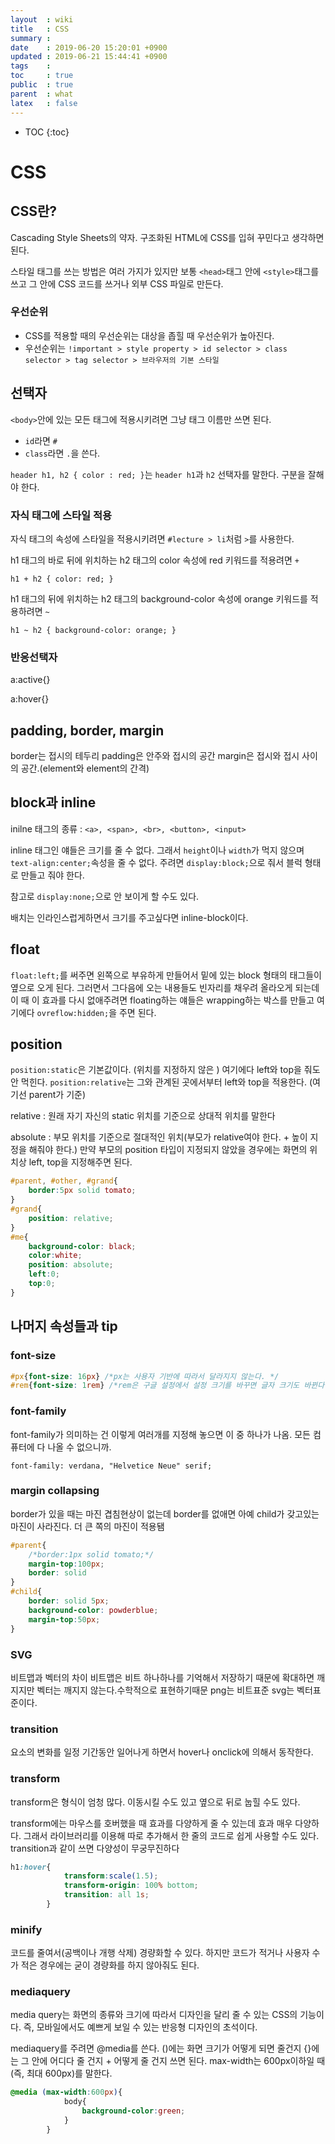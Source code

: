 ```yaml
---
layout  : wiki
title   : CSS
summary : 
date    : 2019-06-20 15:20:01 +0900
updated : 2019-06-21 15:44:41 +0900
tags    : 
toc     : true
public  : true
parent  : what
latex   : false
---
```

* TOC
{:toc}

# CSS

## CSS란?

Cascading Style Sheets의 약자. 구조화된 HTML에 CSS를 입혀 꾸민다고 생각하면 된다.

스타일 태그를 쓰는 방법은 여러 가지가 있지만 보통 `<head>`태그 안에 `<style>`태그를 쓰고 그 안에 CSS 코드를 쓰거나 외부 CSS 파일로 만든다.

### 우선순위

* CSS를 적용할 때의 우선순위는 대상을 좁힐 때 우선순위가 높아진다.
* 우선순위는 `!important > style property > id selector > class selector > tag selector > 브라우저의 기본 스타일`

## 선택자

`<body>`안에 있는 모든 태그에 적용시키려면 그냥 태그 이름만 쓰면 된다. 

* `id`라면 `#`
* `class`라면 `.`을 쓴다.  

`header h1, h2 { color : red; }`는 `header h1`과 `h2` 선택자를 말한다. 구분을 잘해야 한다.

### 자식 태그에 스타일 적용

자식 태그의 속성에 스타일을 적용시키려면 `#lecture > li`처럼 `>`를 사용한다.

h1 태그의 바로 뒤에 위치하는 h2 태그의 color 속성에 red 키워드를 적용려면 `+`

`h1 + h2 { color: red; }`

h1 태그의 뒤에 위치하는 h2 태그의 background-color 속성에 orange 키워드를 적용하려면 `~`

`h1 ~ h2 { background-color: orange; }`

### 반응선택자

a:active{}

a:hover{}

## padding, border, margin

border는 접시의 테두리
padding은 안주와 접시의 공간
margin은 접시와 접시 사이의 공간.(element와 element의 간격)

## block과 inline

inilne 태그의 종류 : `<a>, <span>, <br>, <button>, <input>`

inline 태그인 얘들은 크기를 줄 수 없다. 그래서 `height`이나 `width`가 먹지 않으며 `text-align:center;`속성을 줄 수 없다. 주려면 `display:block;`으로 줘서 블럭 형태로 만들고 줘야 한다.

참고로 `display:none;`으로 안 보이게 할 수도 있다.

배치는 인라인스럽게하면서 크기를 주고싶다면 inline-block이다.

## float

`float:left;`를 써주면 왼쪽으로 부유하게 만들어서 밑에 있는 block 형태의 태그들이 옆으로 오게 된다. 그러면서 그다음에 오는 내용들도 빈자리를 채우려 올라오게 되는데 이 때 이 효과를 다시 없애주려면 floating하는 얘들은 wrapping하는 박스를 만들고 여기에다 `ovreflow:hidden;`을 주면 된다. 

## position

`position:static`은 기본값이다. (위치를 지정하지 않은 ) 여기에다 left와 top을 줘도 안 먹힌다. `position:relative`는 그와 관계된 곳에서부터 left와 top을 적용한다. (여기선 parent가 기준)

relative : 원래 자기 자신의 static 위치를 기준으로 상대적 위치를 말한다

absolute : 부모 위치를 기준으로 절대적인 위치(부모가 relative여야 한다.  + 높이 지정을 해줘야 한다.) 만약 부모의 position 타입이 지정되지 않았을 경우에는 화면의 위치상 left, top을 지정해주면 된다. 

```Css
#parent, #other, #grand{
    border:5px solid tomato;
}
#grand{
    position: relative;
}
#me{
    background-color: black;
    color:white;
    position: absolute;
    left:0;
    top:0;
}
```

## 나머지 속성들과 tip

### font-size

```css
#px{font-size: 16px} /*px는 사용자 기반에 따라서 달라지지 않는다. */
#rem{font-size: 1rem} /*rem은 구글 설정에서 설정 크기를 바꾸면 글자 크기도 바뀐다. */
```

### font-family

font-family가 의미하는 건 이렇게 여러개를 지정해 놓으면 이 중 하나가 나옴. 모든 컴퓨터에 다 나올 수 없으니까.

`font-family: verdana, "Helvetice Neue" serif;`

### margin collapsing

border가 있을 때는 마진 겹침현상이 없는데 border를 없애면 아예 child가 갖고있는 마진이 사라진다. 더 큰 쪽의 마진이 적용됌

```css
#parent{
    /*border:1px solid tomato;*/
    margin-top:100px;
    border: solid
}
#child{
    border: solid 5px;
    background-color: powderblue;
    margin-top:50px;
}
```

### SVG

비트맵과 벡터의 차이 비트맵은 비트 하나하나를 기억해서 저장하기 때문에 확대하면 깨지지만 벡터는 깨지지 않는다.수학적으로 표현하기때문 png는 비트표준 svg는 벡터표준이다.

### transition

요소의 변화를 일정 기간동안 일어나게 하면서 hover나 onclick에 의해서 동작한다.

### transform

 transform은 형식이 엄청 많다. 이동시킬 수도 있고 옆으로 뒤로 눕힐 수도 있다.

 transform에는 마우스를 호버했을 때 효과를 다양하게 줄 수 있는데 효과 매우 다양하다. 그래서 라이브러리를 이용해 따로 추가해서 한 줄의 코드로 쉽게 사용할 수도 있다. transition과 같이 쓰면 다양성이 무궁무진하다

```css
h1:hover{
            transform:scale(1.5);
            transform-origin: 100% bottom;
            transition: all 1s;
        }
```

### minify

코드를 줄여서(공백이나 개행 삭제) 경량화할 수 있다. 하지만 코드가 적거나 사용자 수가 적은 경우에는 굳이 경량화를 하지 않아줘도 된다. 

### mediaquery

media query는 화면의 종류와 크기에 따라서 디자인을 달리 줄 수 있는 CSS의 기능이다. 즉, 모바일에서도 예쁘게 보일 수 있는 반응형 디자인의 초석이다.

mediaquery를 주려면 @media를 쓴다. ()에는 화면 크기가 어떻게 되면 줄건지 {}에는 그 안에 어디다 줄 건지 + 어떻게 줄 건지 쓰면 된다. max-width는 600px이하일 때(즉, 최대 600px)를 말한다.

```css
@media (max-width:600px){
            body{
                background-color:green;
            }
        }
```




